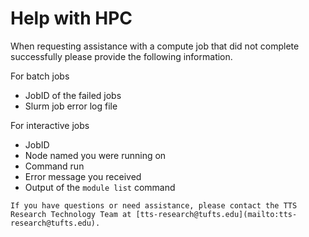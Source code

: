 # Help with HPC

When requesting assistance with a compute job that did not complete successfully please provide the following information. 

For batch jobs
- JobID of the failed jobs
- Slurm job error log file

For interactive jobs
- JobID
- Node named you were running on
- Command run
- Error message you received
- Output of the `module list` command

```{Info}
If you have questions or need assistance, please contact the TTS Research Technology Team at [tts-research@tufts.edu](mailto:tts-research@tufts.edu).
```